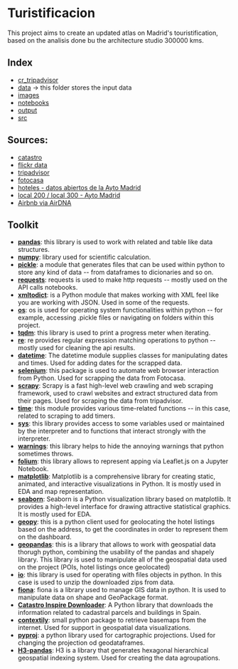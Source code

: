 # Turistificacion

This project aims to create an updated atlas on Madrid's touristification, based on the analisis done bu the architecture studio 300000 kms. 

## Index

- [cr_tripadvisor](cr_tripadvisor/)
- [data](data/) -> this folder stores the input data
- [images](images/)
- [notebooks](notebooks/)
- [output](output/)
- [src](src/)

## Sources:
- [catastro](https://www.catastro.minhap.es/webinspire/index.html)
- [flickr data]()
- [tripadvisor]()
- [fotocasa]()
- [hoteles - datos abiertos de la Ayto Madrid](https://datos.madrid.es/sites/v/index.jsp?vgnextoid=df42a73970504510VgnVCM2000001f4a900aRCRD&vgnextchannel=374512b9ace9f310VgnVCM100000171f5a0aRCRD)
- [local 200 / local 300 - Ayto Madrid](https://datos.madrid.es/sites/v/index.jsp?vgnextoid=66665cde99be2410VgnVCM1000000b205a0aRCRD&vgnextchannel=374512b9ace9f310VgnVCM100000171f5a0aRCRD)
- [Airbnb via AirDNA](http://insideairbnb.com/get-the-data)

## Toolkit
- [**pandas**](https://pypi.org/project/pandas/): this library is used to work with related and table like data structures.
- [**numpy**](https://pypi.org/project/numpy/): library used for scientific calculation.
- [**pickle**](https://docs.python.org/3/library/pickle.html): a module that generates files that can be used within python to store any kind of data -- from dataframes to dicionaries and so on.
- [**requests**](https://pypi.org/project/requests/): requests is used to make http requests -- mostly used on the API calls notebooks.
- [**xmltodict**](https://pypi.org/project/xmltodict/): is a Python module that makes working with XML feel like you are working with JSON. Used in some of the requests.
- [**os**](https://docs.python.org/es/3.10/library/os.html): os is used for operating system functionalities within python -- for example, accessing .pickle files or navigating on folders within this project.
- [**tqdm**](https://pypi.org/project/tqdm/): this library is used to print a progress meter when iterating.
- [**re**](https://docs.python.org/3/library/re.html): re provides regular expression matching operations to python -- mostly used for cleaning the api results.
- [**datetime**](https://docs.python.org/3/library/datetime.html): The datetime module supplies classes for manipulating dates and times. Used for adding dates for the scrapped data.
- [**selenium**](https://pypi.org/project/selenium/): this package is used to automate web browser interaction from Python. Used for scrapping the data from Fotocasa.
- [**scrapy**](https://pypi.org/project/Scrapy/): Scrapy is a fast high-level web crawling and web scraping framework, used to crawl websites and extract structured data from their pages. Used for scraping the data from tripadvisor.
- [**time**](https://docs.python.org/3/library/time.html): this module provides various time-related functions -- in this case, related to scraping to add timers.
- [**sys**](https://docs.python.org/3/library/sys.html): this library provides access to some variables used or maintained by the interpreter and to functions that interact strongly with the interpreter.
- [**warnings**](https://docs.python.org/3/library/warnings.html): this library helps to hide the annoying warnings that python sometimes throws.
- [**folium**](https://pypi.org/project/folium/): this library allows to represent apping via Leaflet.js on a Jupyter Notebook.
- [**matplotlib**](https://pypi.org/project/matplotlib/): Matplotlib is a comprehensive library for creating static, animated, and interactive visualizations in Python. It is mostly used in EDA and map representation.
- [**seaborn**](https://pypi.org/project/seaborn/): Seaborn is a Python visualization library based on matplotlib. It provides a high-level interface for drawing attractive statistical graphics. It is mostly used for EDA.
- [**geopy**](https://pypi.org/project/geopy/): this is a python client used for geolocating the hotel listings based on the address, to get the coordinates in order to represent them on the dashboard.
- [**geopandas**](https://pypi.org/project/geopandas/): this is a library that allows to work with geospatial data thorugh python, combining the usability of the pandas and shapely library. This library is used to manipulate all of the geospatial data used on the project (POIs, hotel listings once geolocated)
- [**io**](https://docs.python.org/3/library/io.html): this library is used for operating with files objects in python. In this case is used to unzip the downloaded zips from data.
- [**fiona**](https://pypi.org/project/Fiona/): fiona is a library used to manage GIS data in python. It is used to manipulate data on shape and GeoPackage format.
- [**Catastro Inspire Downloader**](https://pypi.org/project/CatastroInspireDownloader/): A Python library that downloads the information related to cadastral parcels and buildings in Spain.
- [**contextily**](https://pypi.org/project/contextily/): small python package to retrieve basemaps from the internet. Used for support in geospatial data visualizations.
- [**pyproj**](https://pypi.org/project/pyproj/): a python library used for cartographic projections. Used for changing the projection od geodataframes. 
- [**H3-pandas**](https://h3-pandas.readthedocs.io/en/latest/): H3 is a library that generates hexagonal hierarchical geospatial indexing system. Used for creating the data agroupations.